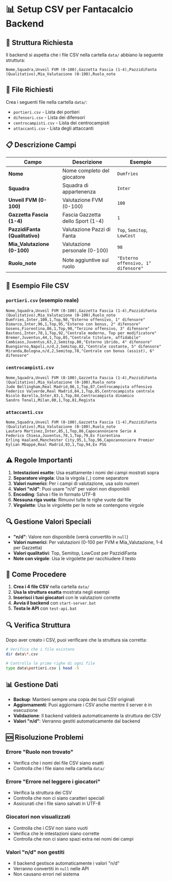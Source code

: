 # 📊 **Setup CSV per Fantacalcio Backend**

## 🎯 **Struttura Richiesta**

Il backend si aspetta che i file CSV nella cartella `data/` abbiano la seguente struttura:

```csv
Nome,Squadra,Unveil FVM (0-100),Gazzetta Fascia (1-4),PazzidiFanta (Qualitativo),Mia_Valutazione (0-100),Ruolo_note
```

## 📁 **File Richiesti**

Crea i seguenti file nella cartella `data/`:

- `portieri.csv` - Lista dei portieri
- `difensori.csv` - Lista dei difensori  
- `centrocampisti.csv` - Lista dei centrocampisti
- `attaccanti.csv` - Lista degli attaccanti

## 📋 **Descrizione Campi**

| Campo | Descrizione | Esempio |
|-------|-------------|---------|
| **Nome** | Nome completo del giocatore | `Dumfries` |
| **Squadra** | Squadra di appartenenza | `Inter` |
| **Unveil FVM (0-100)** | Valutazione FVM (0-100) | `100` |
| **Gazzetta Fascia (1-4)** | Fascia Gazzetta dello Sport (1-4) | `1` |
| **PazzidiFanta (Qualitativo)** | Valutazione Pazzi di Fanta | `Top`, `Semitop`, `LowCost` |
| **Mia_Valutazione (0-100)** | Valutazione personale (0-100) | `98` |
| **Ruolo_note** | Note aggiuntive sul ruolo | `"Esterno offensivo, 1° difensore"` |

## 🔧 **Esempio File CSV**

### `portieri.csv` (esempio reale)
```csv
Nome,Squadra,Unveil FVM (0-100),Gazzetta Fascia (1-4),PazzidiFanta (Qualitativo),Mia_Valutazione (0-100),Ruolo_note
Dumfries,Inter,100,1,Top,98,"Esterno offensivo, 1° difensore"
Dimarco,Inter,96,1,Top,95,"Esterno con bonus, 2° difensore"
Gosens,Fiorentina,86,1,Top,90,"Terzino offensivo, 3° difensore"
Bastoni,Inter,78,1,Top,92,"Centrale moderno, Top per modificatore"
Bremer,Juventus,44,1,Top,85,"Centrale titolare, affidabile"
Cambiaso,Juventus,63,2,Semitop,80,"Esterno ibrido, 4° difensore"
Buongiorno,Napoli,n/d,2,Semitop,82,"Centrale costante, 5° difensore"
Miranda,Bologna,n/d,2,Semitop,78,"Centrale con bonus (assist), 6° difensore"
```

### `centrocampisti.csv`
```csv
Nome,Squadra,Unveil FVM (0-100),Gazzetta Fascia (1-4),PazzidiFanta (Qualitativo),Mia_Valutazione (0-100),Ruolo_note
Jude Bellingham,Real Madrid,86,1,Top,87,Centrocampista offensivo
Federico Valverde,Real Madrid,84,1,Top,85,Centrocampista centrale
Nicolò Barella,Inter,83,1,Top,84,Centrocampista dinamico
Sandro Tonali,Milan,80,1,Top,81,Regista
```

### `attaccanti.csv`
```csv
Nome,Squadra,Unveil FVM (0-100),Gazzetta Fascia (1-4),PazzidiFanta (Qualitativo),Mia_Valutazione (0-100),Ruolo_note
Lautaro Martinez,Inter,85,1,Top,86,Capocannoniere Serie A
Federico Chiesa,Juventus,78,1,Top,79,Ex Fiorentina
Erling Haaland,Manchester City,95,1,Top,96,Capocannoniere Premier
Kylian Mbappé,Real Madrid,93,1,Top,94,Ex PSG
```

## ⚠️ **Regole Importanti**

1. **Intestazioni esatte**: Usa esattamente i nomi dei campi mostrati sopra
2. **Separatore virgola**: Usa la virgola (`,`) come separatore
3. **Valori numerici**: Per i campi di valutazione, usa solo numeri
4. **Valori "n/d"**: Puoi usare "n/d" per valori non disponibili
5. **Encoding**: Salva i file in formato UTF-8
6. **Nessuna riga vuota**: Rimuovi tutte le righe vuote dal file
7. **Virgolette**: Usa le virgolette per le note se contengono virgole

## 🔍 **Gestione Valori Speciali**

- **"n/d"**: Valore non disponibile (verrà convertito in `null`)
- **Valori numerici**: Per valutazioni (0-100 per FVM e Mia_Valutazione, 1-4 per Gazzetta)
- **Valori qualitativi**: Top, Semitop, LowCost per PazzidiFanta
- **Note con virgole**: Usa le virgolette per racchiudere il testo

## 🚀 **Come Procedere**

1. **Crea i 4 file CSV** nella cartella `data/`
2. **Usa la struttura esatta** mostrata negli esempi
3. **Inserisci i tuoi giocatori** con le valutazioni corrette
4. **Avvia il backend** con `start-server.bat`
5. **Testa le API** con `test-api.bat`

## 🔍 **Verifica Struttura**

Dopo aver creato i CSV, puoi verificare che la struttura sia corretta:

```bash
# Verifica che i file esistano
dir data\*.csv

# Controlla le prime righe di ogni file
type data\portieri.csv | head -5
```

## 📊 **Gestione Dati**

- **Backup**: Mantieni sempre una copia dei tuoi CSV originali
- **Aggiornamenti**: Puoi aggiornare i CSV anche mentre il server è in esecuzione
- **Validazione**: Il backend validerà automaticamente la struttura dei CSV
- **Valori "n/d"**: Verranno gestiti automaticamente dal backend

## 🆘 **Risoluzione Problemi**

### Errore "Ruolo non trovato"
- Verifica che i nomi dei file CSV siano esatti
- Controlla che i file siano nella cartella `data/`

### Errore "Errore nel leggere i giocatori"
- Verifica la struttura dei CSV
- Controlla che non ci siano caratteri speciali
- Assicurati che i file siano salvati in UTF-8

### Giocatori non visualizzati
- Controlla che i CSV non siano vuoti
- Verifica che le intestazioni siano corrette
- Controlla che non ci siano spazi extra nei nomi dei campi

### Valori "n/d" non gestiti
- Il backend gestisce automaticamente i valori "n/d"
- Verranno convertiti in `null` nelle API
- Non causano errori nel sistema
